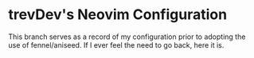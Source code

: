 # trevDev's Neovim Configuration

This branch serves as a record of my configuration prior to adopting the use of fennel/aniseed.  If I ever feel the need to go back, here it is.

